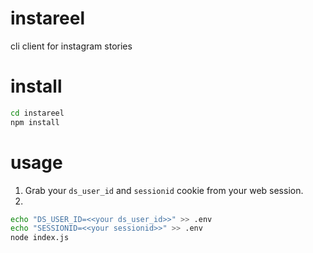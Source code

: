 # instareel

cli client for instagram stories

# install

```sh
cd instareel
npm install
```

# usage

1. Grab your `ds_user_id` and `sessionid` cookie from your web session.
2.
```sh
echo "DS_USER_ID=<<your ds_user_id>>" >> .env
echo "SESSIONID=<<your sessionid>>" >> .env
node index.js
```
